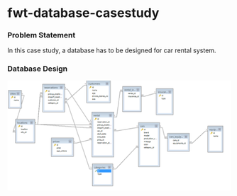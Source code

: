# fwt-database-casestudy

### Problem Statement
In this case study, a database has to be designed for car rental system.

### Database Design 
![ Car rental db design](CRS.png)

